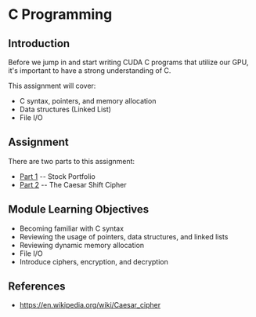 # C Programming

## Introduction
Before we jump in and start writing CUDA C programs that utilize our GPU, it's important to have a strong understanding of C. 

This assignment will cover:
* C syntax, pointers, and memory allocation
* Data structures (Linked List)
* File I/O

## Assignment 
There are two parts to this assignment:
* [Part 1](./part1/README.md) -- Stock Portfolio
* [Part 2](./part2/README.md) -- The Caesar Shift Cipher

## Module Learning Objectives
* Becoming familiar with C syntax
* Reviewing the usage of pointers, data structures, and linked lists
* Reviewing dynamic memory allocation
* File I/O
* Introduce ciphers, encryption, and decryption

## References
* https://en.wikipedia.org/wiki/Caesar_cipher
